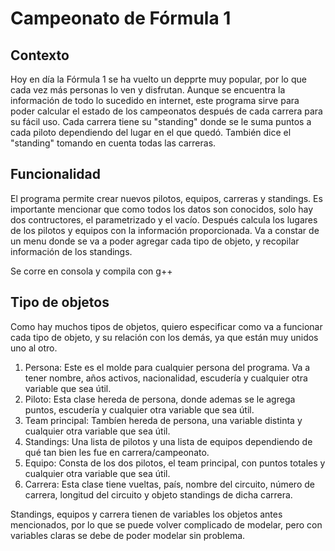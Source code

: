# Campeonato de Fórmula 1

## Contexto
Hoy en día la Fórmula 1 se ha vuelto un depprte muy popular, por lo que cada vez más personas lo ven y disfrutan. Aunque se encuentra la información de todo lo sucedido en internet, este programa sirve para poder calcular el estado de los campeonatos después de cada carrera para su fácil uso. Cada carrera tiene su "standing" donde se le suma puntos a cada piloto dependiendo del lugar en el que quedó. También dice el "standing" tomando en cuenta todas las carreras. 

## Funcionalidad
El programa permite crear nuevos pilotos, equipos, carreras y standings. Es importante mencionar que como todos los datos son conocidos, solo hay dos contructores, el parametrizado y el vacío. Después calcula los lugares de los pilotos y equipos con la información proporcionada. 
Va a constar de un menu donde se va a poder agregar cada tipo de objeto, y recopilar información de los standings. 

Se corre en consola y compila con g++

## Tipo de objetos
Como hay muchos tipos de objetos, quiero especificar como va a funcionar cada tipo de objeto, y su relación con los demás, ya que están muy unidos uno al otro. 

1. Persona: Este es el molde para cualquier persona del programa. Va a tener nombre, años activos, nacionalidad, escudería y cualquier otra variable que sea útil. 
2. Piloto: Esta clase hereda de persona, donde ademas se le agrega puntos, escudería y cualquier otra variable que sea útil. 
3. Team principal: Tambíen hereda de persona, una variable distinta y cualquier otra variable que sea útil. 
4. Standings: Una lista de pilotos y una lista de equipos dependiendo de qué tan bien les fue en carrera/campeonato. 
5. Equipo: Consta de los dos pilotos, el team principal, con puntos totales y cualquier otra variable que sea útil.
6. Carrera: Esta clase tiene vueltas, país, nombre del circuito, número de carrera, longitud del circuito y objeto standings de dicha carrera. 

Standings, equipos y carrera tienen de variables los objetos antes mencionados, por lo que se puede volver complicado de modelar, pero con variables claras se debe de poder modelar sin problema. 
